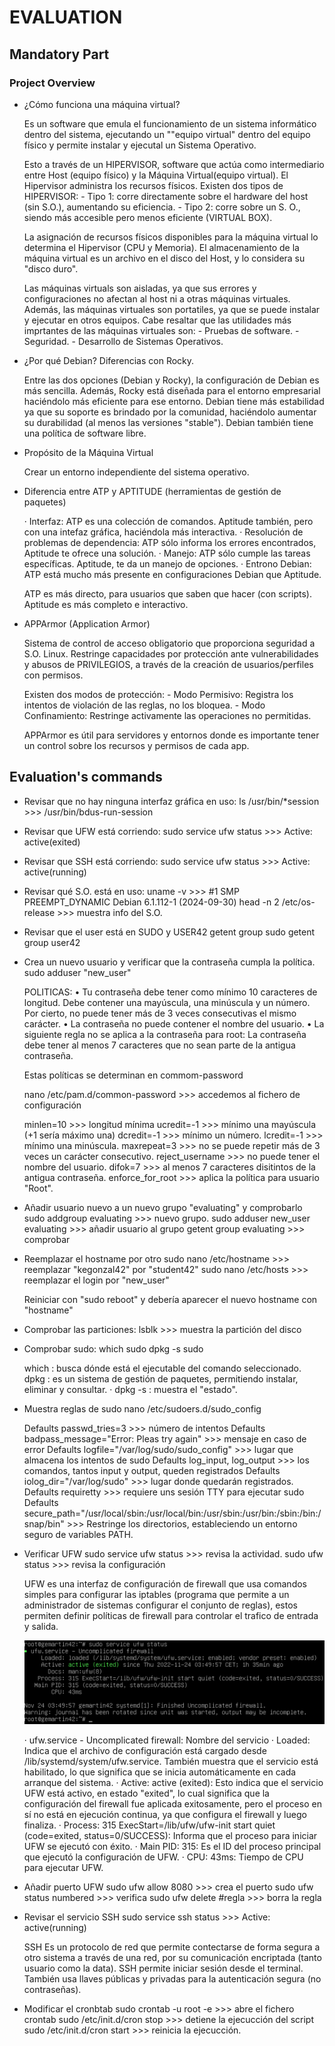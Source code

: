 # EVALUATION

## Mandatory Part

### Project Overview

- ¿Cómo funciona una máquina virtual?

  Es un software que emula el funcionamiento de un sistema informático dentro del sistema, ejecutando un ""equipo virtual" dentro del equipo físico y permite instalar y ejecutal un Sistema Operativo.

  Esto a través de un HIPERVISOR, software que actúa como intermediario entre Host (equipo físico) y la Máquina Virtual(equipo virtual). El Hipervisor administra los recursos físicos.
  Existen dos tipos de HIPERVISOR: - Tipo 1: corre directamente sobre el hardware del host (sin S.O.), aumentando su eficiencia. - Tipo 2: corre sobre un S. O., siendo más accesible pero menos eficiente (VIRTUAL BOX).

  La asignación de recursos físicos disponibles para la máquina virtual lo determina el Hipervisor (CPU y Memoria). El almacenamiento de la máquina virtual es un archivo en el disco del Host, y lo considera su "disco duro".

  Las máquinas virtuals son aisladas, ya que sus errores y configuraciones no afectan al host ni a otras máquinas virtuales. Además, las máquinas virtuales son portatiles, ya que se puede instalar y ejecutar en otros equipos. Cabe resaltar que las utilidades más imprtantes de las máquinas virtuales son: - Pruebas de software. - Seguridad. - Desarrollo de Sistemas Operativos.

- ¿Por qué Debian? Diferencias con Rocky.

    Entre las dos opciones (Debian y Rocky), la configuración de Debian es más sencilla. Además, Rocky está diseñada para el entorno empresarial haciéndolo más eficiente para ese entorno.
    Debian tiene más estabilidad ya que su soporte es brindado por la comunidad, haciéndolo aumentar su durabilidad (al menos las versiones "stable"). Debian también tiene una política de software libre.

- Propósito de la Máquina Virtual

  Crear un entorno independiente del sistema operativo.

- Diferencia entre ATP y APTITUDE (herramientas de gestión de paquetes)

  · Interfaz: ATP es una colección de comandos. Aptitude también, pero con una intefaz gráfica, haciéndola más interactiva.
  · Resolución de problemas de dependencia: ATP sólo informa los errores encontrados, Aptitude te ofrece una solución.
  · Manejo: ATP sólo cumple las tareas específicas. Aptitude, te da un manejo de opciones.
  · Entrono Debian: ATP está mucho más presente en configuraciones Debian que Aptitude.

  ATP es más directo, para usuarios que saben que hacer (con scripts). Aptitude es más completo e interactivo.

- APPArmor (Application Armor)

  Sistema de control de acceso obligatorio que proporciona seguridad a S.O. Linux. Restringe capacidades por protección ante vulnerabilidades y abusos de PRIVILEGIOS, a través de la creación de usuarios/perfiles con permisos.

  Existen dos modos de protección: - Modo Permisivo: Registra los intentos de violación de las reglas, no los bloquea. - Modo Confinamiento: Restringe activamente las operaciones no permitidas.

  APPArmor es útil para servidores y entornos donde es importante tener un control sobre los recursos y permisos de cada app.

## Evaluation's commands

- Revisar que no hay ninguna interfaz gráfica en uso:
  ls /usr/bin/\*session >>> /usr/bin/bdus-run-session

- Revisar que UFW está corriendo:
  sudo service ufw status >>> Active: active(exited)

- Revisar que SSH está corriendo:
  sudo service ufw status >>> Active: active(running)

- Revisar qué S.O. está en uso:
  uname -v >>> #1 SMP PREEMPT_DYNAMIC Debian 6.1.112-1 (2024-09-30)
  head -n 2 /etc/os-release     >>>     muestra info del S.O.

- Revisar que el user está en SUDO y USER42
  getent group sudo
  getent group user42

- Crea un nuevo usuario y verificar que la contraseña cumpla la política.
  sudo adduser "new_user"

  POLITICAS:
  • Tu contraseña debe tener como mínimo 10 caracteres de longitud. Debe contener una mayúscula, una minúscula y un número. Por cierto, no puede tener más de 3 veces consecutivas el mismo carácter.
  • La contraseña no puede contener el nombre del usuario.
  • La siguiente regla no se aplica a la contraseña para root: La contraseña debe tener al menos 7 caracteres que no sean parte de la antigua contraseña.

  Estas políticas se determinan en commom-password

  nano /etc/pam.d/common-password >>> accedemos al fichero de configuración

  minlen=10 >>> longitud mínima
  ucredit=-1 >>> mínimo una mayúscula (+1 sería máximo una)
  dcredit=-1 >>> mínimo un número.
  lcredit=-1 >>> mínimo una minúscula.
  maxrepeat=3 >>> no se puede repetir más de 3 veces un carácter consecutivo.
  reject_username >>> no puede tener el nombre del usuario.
  difok=7 >>> al menos 7 caracteres disitintos de la antigua contraseña.
  enforce_for_root >>> aplica la política para usuario "Root".

- Añadir usuario nuevo a un nuevo grupo "evaluating" y comprobarlo
  sudo addgroup evaluating >>> nuevo grupo.
  sudo adduser new_user evaluating >>> añadir usuario al grupo
  getent group evaluating >>> comprobar

- Reemplazar el hostname por otro
  sudo nano /etc/hostname >>> reemplazar "kegonzal42" por "student42"
  sudo nano /etc/hosts >>> reemplazar el login por "new_user"

  Reiniciar con "sudo reboot" y debería aparecer el nuevo hostname con "hostname"

- Comprobar las particiones:
  lsblk >>> muestra la partición del disco

- Comprobar sudo:
  which sudo
  dpkg -s sudo

  which : busca dónde está el ejecutable del comando seleccionado.
  dpkg : es un sistema de gestión de paquetes, permitiendo instalar, eliminar y consultar.
  · dpkg -s : muestra el "estado".

- Muestra reglas de sudo
  nano /etc/sudoers.d/sudo_config

  Defaults passwd_tries=3 >>> número de intentos
  Defaults badpass_message="Error: Pleas try again" >>> mensaje en caso de error
  Defaults logfile="/var/log/sudo/sudo_config" >>> lugar que almacena los intentos de sudo
  Defaults log_input, log_output >>> los comandos, tantos input y output, queden registrados
  Defaults iolog_dir="/var/log/sudo" >>> lugar donde quedarán registrados.
  Defaults requiretty >>> requiere uns sesión TTY para ejecutar sudo
  Defaults secure_path="/usr/local/sbin:/usr/local/bin:/usr/sbin:/usr/bin:/sbin:/bin:/snap/bin" >>> Restringe los directorios, estableciendo un entorno seguro de variables PATH.

- Verificar UFW
  sudo service ufw status >>> revisa la actividad.
  sudo ufw status >>> revisa la configuración

  UFW es una interfaz de configuración de firewall que usa comandos simples para configurar las iptables (programa que permite a un administrador de sistemas configurar el conjunto de reglas), estos permiten definir políticas de firewall para controlar el trafico de entrada y salida.

  ![alt text](image.png)

  · ufw.service - Uncomplicated firewall: Nombre del servicio
  · Loaded: Indica que el archivo de configuración está cargado desde /lib/systemd/system/ufw.service. También muestra que el servicio está habilitado, lo que significa que se inicia automáticamente en cada arranque del sistema.
  · Active: active (exited): Esto indica que el servicio UFW está activo, en estado "exited", lo cual significa que la configuración del firewall fue aplicada exitosamente, pero el proceso en sí no está en ejecución continua, ya que configura el firewall y luego finaliza.
  · Process: 315 ExecStart=/lib/ufw/ufw-init start quiet (code=exited, status=0/SUCCESS): Informa que el proceso para iniciar UFW se ejecutó con éxito.
  · Main PID: 315: Es el ID del proceso principal que ejecutó la configuración de UFW.
  · CPU: 43ms: Tiempo de CPU para ejecutar UFW.

- Añadir puerto UFW
  sudo ufw allow 8080 >>> crea el puerto
  sudo ufw status numbered >>> verifica
  sudo ufw delete #regla >>> borra la regla

- Revisar el servicio SSH
  sudo service ssh status >>> Active: active(running)

  SSH Es un protocolo de red que permite contectarse de forma segura a otro sistema a través de una red, por su comunicación encriptada (tanto usuario como la data). SSH permite iniciar sesión desde el terminal. También usa llaves públicas y privadas para la autenticación segura (no contraseñas).

- Modificar el cronbtab
        sudo crontab -u root -e         >>>         abre el fichero crontab
        sudo /etc/init.d/cron stop      >>>         detiene la ejecucción del script
        sudo /etc/init.d/cron start     >>>         reinicia la ejecucción.

